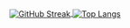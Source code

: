 <a href="https://git.io/streak-stats">
  <img align="center" src="https://streak-stats.demolab.com/?user=OkeLDF&theme=radical" alt="GitHub Streak" />
</a>

<a href="https://github.com/anuraghazra/github-readme-stats">
  <img align="center" src="https://github-readme-stats.vercel.app/api/top-langs/?username=OkeLDF&theme=radical&layout=donut-vertical" alt="Top Langs" />
</a>
